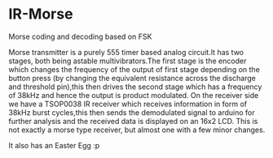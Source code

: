 # IR-Morse
Morse coding and decoding based on FSK

Morse transmitter is a purely 555 timer based analog circuit.It has two stages, both being astable multivibrators.The first stage is the encoder which changes the frequency of the output of first stage depending on the button press (by changing the equivalent resistance across the discharge and threshold pin),this then drives the second stage which has a frequency of 38kHz and hence the output is product modulated.
On the receiver side we have a TSOP0038 IR receiver which receives information in form of 38kHz burst cycles,this then sends the demodulated signal to arduino for further analysis and the received data is displayed on an 16x2 LCD.
This is not exactly a morse type receiver, but almost one with a few minor changes.

It also has an Easter Egg :p  
